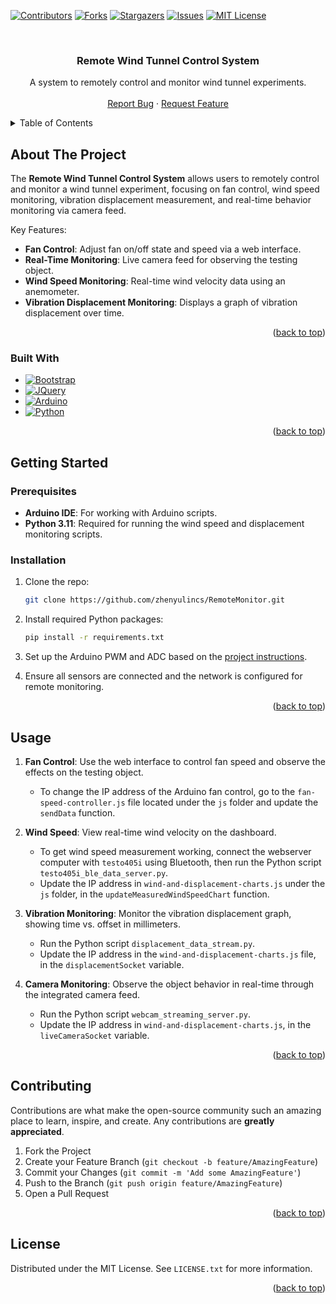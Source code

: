
<!-- Improved compatibility of back to top link: See: https://github.com/othneildrew/Best-README-Template/pull/73 -->
<a id="readme-top"></a>

<!-- PROJECT SHIELDS -->
[![Contributors][contributors-shield]][contributors-url]
[![Forks][forks-shield]][forks-url]
[![Stargazers][stars-shield]][stars-url]
[![Issues][issues-shield]][issues-url]
[![MIT License][license-shield]][license-url]

<br />
<div align="center">

<h3 align="center">Remote Wind Tunnel Control System</h3>

  <p align="center">
    A system to remotely control and monitor wind tunnel experiments.
    <br />
    <br />
    <a href="https://github.com/zhenyulincs/RemoteMonitor/issues/new?labels=bug&template=bug-report---.md">Report Bug</a>
    ·
    <a href="https://github.com/zhenyulincs/RemoteMonitor/issues/new?labels=enhancement&template=feature-request---.md">Request Feature</a>
  </p>
</div>

<!-- TABLE OF CONTENTS -->
<details>
  <summary>Table of Contents</summary>
  <ol>
    <li><a href="#about-the-project">About The Project</a></li>
    <li><a href="#built-with">Built With</a></li>
    <li><a href="#getting-started">Getting Started</a></li>
    <li><a href="#usage">Usage</a></li>
    <li><a href="#contributing">Contributing</a></li>
    <li><a href="#license">License</a></li>
  </ol>
</details>

<!-- ABOUT THE PROJECT -->
## About The Project

The **Remote Wind Tunnel Control System** allows users to remotely control and monitor a wind tunnel experiment, focusing on fan control, wind speed monitoring, vibration displacement measurement, and real-time behavior monitoring via camera feed.

Key Features:
- **Fan Control**: Adjust fan on/off state and speed via a web interface.
- **Real-Time Monitoring**: Live camera feed for observing the testing object.
- **Wind Speed Monitoring**: Real-time wind velocity data using an anemometer.
- **Vibration Displacement Monitoring**: Displays a graph of vibration displacement over time.

<p align="right">(<a href="#readme-top">back to top</a>)</p>

### Built With

* [![Bootstrap][Bootstrap.com]][Bootstrap-url]
* [![JQuery][JQuery.com]][JQuery-url]
* [![Arduino][Arduino.com]][Arduino-url]
* [![Python][Python.com]][Python-url]

<p align="right">(<a href="#readme-top">back to top</a>)</p>

<!-- GETTING STARTED -->
## Getting Started

### Prerequisites

- **Arduino IDE**: For working with Arduino scripts.
- **Python 3.11**: Required for running the wind speed and displacement monitoring scripts.

### Installation

1. Clone the repo:
   ```sh
   git clone https://github.com/zhenyulincs/RemoteMonitor.git
   ```
2. Install required Python packages:
   ```sh
   pip install -r requirements.txt
   ```
3. Set up the Arduino PWM and ADC based on the [project instructions][Project-ppt].

4. Ensure all sensors are connected and the network is configured for remote monitoring.

<p align="right">(<a href="#readme-top">back to top</a>)</p>

<!-- USAGE -->
## Usage

1. **Fan Control**: Use the web interface to control fan speed and observe the effects on the testing object.
   - To change the IP address of the Arduino fan control, go to the `fan-speed-controller.js` file located under the `js` folder and update the `sendData` function.

2. **Wind Speed**: View real-time wind velocity on the dashboard.
   - To get wind speed measurement working, connect the webserver computer with `testo405i` using Bluetooth, then run the Python script `testo405i_ble_data_server.py`.
   - Update the IP address in `wind-and-displacement-charts.js` under the `js` folder, in the `updateMeasuredWindSpeedChart` function.

3. **Vibration Monitoring**: Monitor the vibration displacement graph, showing time vs. offset in millimeters.
   - Run the Python script `displacement_data_stream.py`.
   - Update the IP address in the `wind-and-displacement-charts.js` file, in the `displacementSocket` variable.

4. **Camera Monitoring**: Observe the object behavior in real-time through the integrated camera feed.
   - Run the Python script `webcam_streaming_server.py`.
   - Update the IP address in `wind-and-displacement-charts.js`, in the `liveCameraSocket` variable.

<p align="right">(<a href="#readme-top">back to top</a>)</p>

<!-- CONTRIBUTING -->
## Contributing

Contributions are what make the open-source community such an amazing place to learn, inspire, and create. Any contributions are **greatly appreciated**.

1. Fork the Project
2. Create your Feature Branch (`git checkout -b feature/AmazingFeature`)
3. Commit your Changes (`git commit -m 'Add some AmazingFeature'`)
4. Push to the Branch (`git push origin feature/AmazingFeature`)
5. Open a Pull Request

<p align="right">(<a href="#readme-top">back to top</a>)</p>

<!-- LICENSE -->
## License

Distributed under the MIT License. See `LICENSE.txt` for more information.

<p align="right">(<a href="#readme-top">back to top</a>)</p>



<!-- MARKDOWN LINKS & IMAGES -->
[contributors-shield]: https://img.shields.io/github/contributors/zhenyulincs/RemoteMonitor.svg?style=for-the-badge
[contributors-url]: https://github.com/zhenyulincs/RemoteMonitor/graphs/contributors
[forks-shield]: https://img.shields.io/github/forks/zhenyulincs/RemoteMonitor.svg?style=for-the-badge
[forks-url]: https://github.com/zhenyulincs/RemoteMonitor/network/members
[stars-shield]: https://img.shields.io/github/stars/zhenyulincs/RemoteMonitor.svg?style=for-the-badge
[stars-url]: https://github.com/zhenyulincs/RemoteMonitor/stargazers
[issues-shield]: https://img.shields.io/github/issues/zhenyulincs/RemoteMonitor.svg?style=for-the-badge
[issues-url]: https://github.com/zhenyulincs/RemoteMonitor/issues
[license-shield]: https://img.shields.io/github/license/zhenyulincs/RemoteMonitor.svg?style=for-the-badge
[license-url]: https://github.com/zhenyulincs/RemoteMonitor/blob/master/LICENSE
[linkedin-shield]: https://img.shields.io/badge/-LinkedIn-black.svg?style=for-the-badge&logo=linkedin&colorB=555
[linkedin-url]: https://linkedin.com/in/linkedin_username
[Bootstrap.com]: https://img.shields.io/badge/Bootstrap-563D7C?style=for-the-badge&logo=bootstrap&logoColor=white
[Bootstrap-url]: https://getbootstrap.com
[JQuery.com]: https://img.shields.io/badge/jQuery-0769AD?style=for-the-badge&logo=jquery&logoColor=white
[JQuery-url]: https://jquery.com
[Arduino-url]: https://www.arduino.cc/
[Python-url]: https://www.python.org/
[Arduino.com]: https://img.shields.io/badge/-Arduino-00979D?style=for-the-badge&logo=Arduino&logoColor=white
[Python.com]: https://img.shields.io/badge/python-3670A0?style=for-the-badge&logo=python&logoColor=ffdd54
[Project-ppt]: https://www.dropbox.com/scl/fi/0u1h6me965sps390mhed0/Remote_Wind_Tunnel_Control_System.pptx?rlkey=tjs7hf37o1ftmyo0rrxto5vkd&st=donpceim&dl=0